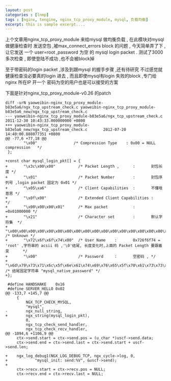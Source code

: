 ```yaml
---
layout: post
categories : [lnmp]
tags : [nginx, tengine, nginx_tcp_proxy_module, mysql, 负载均衡]
excerpt: this is sample excerpt....
---
```



上个文章用nginx_tcp_proxy_module 来给mysql 做均衡负载 ,
在此模块对mysql 做健康检查时 发送空包 ,被max_connect_errors block 的问题 ,
今天简单弄了下 ,让它发送 一个 user=root ,password 为空 的 mysql login packet .
测试了3000多次检查 , 即使登陆不成功 ,也不会被block掉

至于带密码的login packet ,涉及到跟mysql 的握手步骤 ,还有待研究
不过感觉就健康检查没必要真的login 进去 ,
而且即使mysql有login 失败的block ,专门给nginx 所在IP 开一个 密码为空的用户也是可以接受的方案

下面是针对nginx_tcp_proxy_module-v0.26 的patch

    diff -urN yaoweibin-nginx_tcp_proxy_module-b83e5a6/ngx_tcp_upstream_check.c yaoweibin-nginx_tcp_proxy_module-b83e5a6_new/ngx_tcp_upstream_check.c
    --- yaoweibin-nginx_tcp_proxy_module-b83e5a6/ngx_tcp_upstream_check.c   2011-12-30 10:43:33.000000000 +0800
    +++ yaoweibin-nginx_tcp_proxy_module-b83e5a6_new/ngx_tcp_upstream_check.c       2012-07-20 14:40:00.888077351 +0800
    @@ -77,6 +77,18 @@
            "\x00"                /* Compression Type    : 0x00 = NULL compression   */
     };

    +const char mysql_login_pkt[] = {
    +       "\x3c\x00\x00"          /* Packet Length ,      :       封包长度 */
    +       "\x01"                  /* Packet Number        :       封包序列号 ,login packet 固定为 0x01 */
    +       "\x05\xa6"              /* Client Capabilities  :       不懂啥意思 */
    +       "\x0f\x00"              /* Extended Client Capabilities :               */
    +       "\x00\x00\x00\x01"      /* Max packet           :       =0x01000000 */
    +       "\x21"                  /* Character set        :       默认字符集  */
    +       "\x00\x00\x00\x00\x00\x00\x00\x00\x00\x00\x00\x00\x00\x00\x00\x00\x00\x00\x00\x00\x00\x00\x00" /* Unknown */
    +       "\x72\x6f\x6f\x74\x00"  /* User Name    :       0x726f6f74 = 'root' ,字符串的 acsii 码 ,'\0'结尾, 长度变化时,上面的 Packet Length 要跟着变      */
    +       "\x00"                  /* Password     :       空密码 , */
    +       "\x6d\x79\x73\x71\x6c\x5f\x6e\x61\x74\x69\x76\x65\x5f\x70\x61\x73\x73\x77\x6f\x72\x64\x00"      /* 结尾固定字符串 "mysql_native_password" */
    +};

     #define HANDSHAKE    0x16
     #define SERVER_HELLO 0x02
    @@ -133,7 +145,7 @@
         {
             NGX_TCP_CHECK_MYSQL,
             "mysql",
    -        ngx_null_string,
    +        ngx_string(mysql_login_pkt),
             0,
             ngx_tcp_check_send_handler,
             ngx_tcp_check_recv_handler,
    @@ -1094,6 +1106,9 @@
         ctx->send.start = ctx->send.pos = (u_char *)uscf->send.data;
         ctx->send.end = ctx->send.last = ctx->send.start + uscf->send.len;

    +    ngx_log_debug1(NGX_LOG_DEBUG_TCP, ngx_cycle->log, 0,
    +            "mysql_init: send:%V", &uscf->send);
    +
         ctx->recv.start = ctx->recv.pos = NULL;
         ctx->recv.end = ctx->recv.last = NULL;

